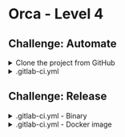# Orca - Level 4

## Challenge: Automate

<details><summary>Clone the project from GitHub</summary>
<p>

https://github.com/lukaszlach/orca-gitlab

```bash
git clone https://github.com/lukaszlach/orca-gitlab.git
cd orca-gitlab/
```

</p>
</details>

<details><summary>.gitlab-ci.yml</summary>
<p>

```yaml
before_script:
  - docker login registry.gitlab.local:8000 -u root -p passw0rd

stages:
  - build

build:
  stage: build
  script:
    - docker build --no-cache -t orca .
```

</p>
</details>

## Challenge: Release

<details><summary>.gitlab-ci.yml - Binary</summary>
<p>

```yaml
before_script:
  - docker login registry.gitlab.local:8000 -u root -p passw0rd

stages:
  - build

build:
  stage: build
  artifacts:
    untracked: true
  script:
    - docker build --no-cache -t orca .
    - docker cp $(docker create orca):/orca . && docker rm -f $(docker ps -lq)
```

</p>
</details>

<details><summary>.gitlab-ci.yml - Docker image</summary>
<p>

```yaml
before_script:
  - docker login registry.gitlab.local:8000 -u root -p passw0rd

stages:
  - build

build:
  stage: build
  artifacts:
    untracked: true
  script:
    - docker build --no-cache -t orca .
    - docker cp $(docker create orca):/orca . && docker rm -f $(docker ps -lq)
    - docker tag orca registry.gitlab.local:8000/root/orca:$CI_JOB_ID
    - docker push registry.gitlab.local:8000/root/orca:$CI_JOB_ID
```

</p>
</details>